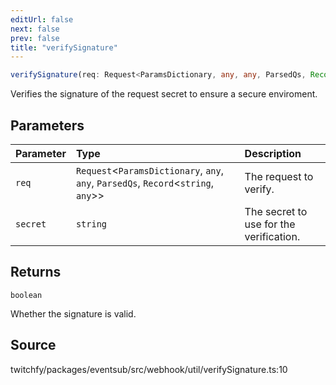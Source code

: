 ```yaml
---
editUrl: false
next: false
prev: false
title: "verifySignature"
---
```


```ts
verifySignature(req: Request<ParamsDictionary, any, any, ParsedQs, Record<string, any>>, secret: string): boolean
```

Verifies the signature of the request secret to ensure a secure enviroment.

## Parameters

| Parameter | Type | Description |
| :------ | :------ | :------ |
| `req` | `Request`\<`ParamsDictionary`, `any`, `any`, `ParsedQs`, `Record`\<`string`, `any`\>\> | The request to verify. |
| `secret` | `string` | The secret to use for the verification. |

## Returns

`boolean`

Whether the signature is valid.

## Source

twitchfy/packages/eventsub/src/webhook/util/verifySignature.ts:10
